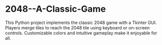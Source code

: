 # 2048--A-Classic-Game
This Python project implements the classic 2048 game with a Tkinter GUI. Players merge tiles to reach the 2048 tile using keyboard or on-screen controls. Customizable colors and intuitive gameplay make it enjoyable for all.
